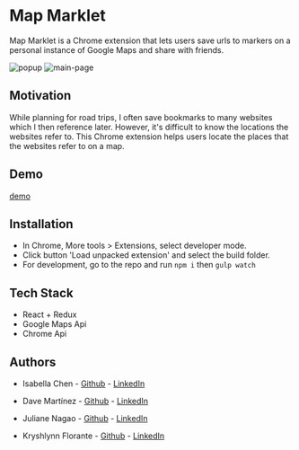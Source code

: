 # Map Marklet

Map Marklet is a Chrome extension that lets users save urls to markers on a personal instance of Google Maps and share with friends.

![popup](https://i.imgur.com/CsmatPR.png "Popup")
![main-page](https://i.imgur.com/i89X4P4.png "Main")

## Motivation

While planning for road trips, I often save bookmarks to many websites which I then reference later. However, it's difficult to know the locations the websites refer to. This Chrome extension helps users locate the places that the websites refer to on a map.

## Demo
[demo](https://www.youtube.com/watch?v=Huez-gjI3Pg&feature=youtu.be)

## Installation
- In Chrome, More tools > Extensions, select developer mode.
- Click button 'Load unpacked extension' and select the build folder.
- For development, go to the repo and run `npm i` then `gulp watch`

## Tech Stack
- React + Redux
- Google Maps Api
- Chrome Api

## Authors

* Isabella Chen - [Github](https://github.com/isabellachen) - [LinkedIn](https://www.linkedin.com/in/isabella-chen-3196504/)

* Dave Martínez - [Github](https://github.com/dkm-coder) - [LinkedIn](https://www.linkedin.com/in/dmartinezanim/)
* Juliane Nagao - [Github](https://github.com/junagao) - [LinkedIn](https://www.linkedin.com/in/junagao/)
* Kryshlynn Florante - [Github](https://github.com/mhalomy) - [LinkedIn](https://www.linkedin.com/in/kryshlynn-florante/)
